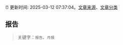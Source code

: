 :alarm_clock: 更新时间: 2025-03-12 07:37:04。[文章来源](/README.md)、[文章分类](/TAGS.md)

## 报告


> 关键字：`报告`、`月报`



